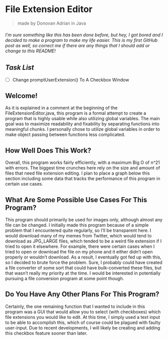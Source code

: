 # File Extension Editor
> made by Donovan Adrian in Java
###### I’m sure something like this has been done before, but hey, I got bored and I decided to make a program to make my life easier. This is my first GitHub post as well, so correct me if there are any things that I should add or change to this README!

## ***Task List***
- [ ] Change promptUserExtension() To A Checkbox Window

## Welcome!
As it is explained in a comment at the beginning of the FileExtensionEditor.java, this program is a formal attempt
to create a program that is highly usable while also utilizing global variables. The main goal was to maximize
readability and fixability by separating functions into meaningful chunks. I personally chose to utilize global
variables in order to make object passing between functions less complicated.


## How Well Does This Work?
Overall, this program works fairly efficiently, with a maximum Big O of n^21 with errors. The biggest time crunches
here rely on the size and amount of files that need file extension editing. I plan to place a graph below this section
including some data that tracks the performance of this program in certain use cases.


## What Are Some Possible Use Cases For This Program?
This program should primarily be used for images only, although almost any file can be changed. I initially made this
program because of a simple problem that I encountered quite regularly, so I’ll be transparent here. I would download
many of my memes from Twitter, which would tend to download as JPG_LARGE files, which tended to be a weird file
extension if I tried to open it elsewhere. For example, there were certain cases when I tried to open or download the
file on my phone and it either didn’t open properly or wouldn’t download. As a result, I eventually got fed up with
this, so I decided to brute force the problem. Sure, I probably could have created a file converter of some sort that
could have bulk-converted these files, but that wasn’t really my priority at the time. I would be interested in
potentially pursuing a file conversion program at some point though.


## Do You Have Any Other Plans For This Program?
Certainly, the one remaining function that I wanted to include in this program was a GUI that would allow you to
select (with checkboxes) which file extensions you would like to edit. At this time, I simply used a text input to
be able to accomplish this, which of course could be plagued with faulty user-input. Due to recent developments,
I will likely be creating and adding this checkbox feature sooner than later.